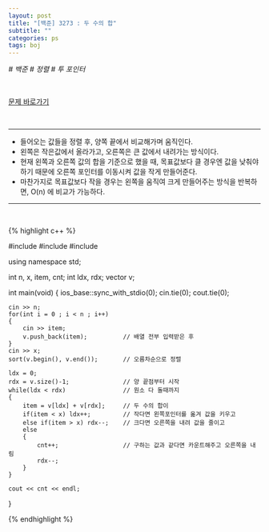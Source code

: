 ```yaml
---
layout: post
title: "[백준] 3273 : 두 수의 합"
subtitle: ""
categories: ps
tags: boj
---
```


*# 백준 # 정렬 # 투 포인터*

<br>

[문제 바로가기](https://www.acmicpc.net/problem/3273)

<br>

---

- 들어오는 값들을 정렬 후, 양쪽 끝에서 비교해가며 움직인다.
- 왼쪽은 작은값에서 올라가고, 오른쪽은 큰 값에서 내려가는 방식이다.
- 현재 왼쪽과 오른쪽 값의 합을 기준으로 했을 때, 목표값보다 클 경우엔 값을 낮춰야 하기 때문에 오른쪽 포인터를 이동시켜 값을 작게 만들어준다.
- 마찬가지로 목표값보다 작을 경우는 왼쪽을 움직여 크게 만들어주는 방식을 반복하면, O(n) 에 비교가 가능하다.

---
<br>

{% highlight c++ %}

#include <iostream>
#include <vector>
#include <algorithm>

using namespace std;

int n, x, item, cnt;
int ldx, rdx;
vector<int> v;

int main(void)
{
    ios_base::sync_with_stdio(0);
    cin.tie(0);
    cout.tie(0);

    cin >> n;
    for(int i = 0 ; i < n ; i++)
    {
        cin >> item;
        v.push_back(item);          // 배열 전부 입력받은 후
    }
    cin >> x;
    sort(v.begin(), v.end());       // 오름차순으로 정렬

    ldx = 0;
    rdx = v.size()-1;               // 양 끝점부터 시작
    while(ldx < rdx)                // 원소 다 돌때까지
    {
        item = v[ldx] + v[rdx];     // 두 수의 합이
        if(item < x) ldx++;         // 작다면 왼쪽포인터를 옮겨 값을 키우고
        else if(item > x) rdx--;    // 크다면 오른쪽을 내려 값을 줄이고
        else
        {
            cnt++;                  // 구하는 값과 같다면 카운트해주고 오른쪽을 내림
            rdx--;
        }
    }

    cout << cnt << endl;
}

{% endhighlight %}

